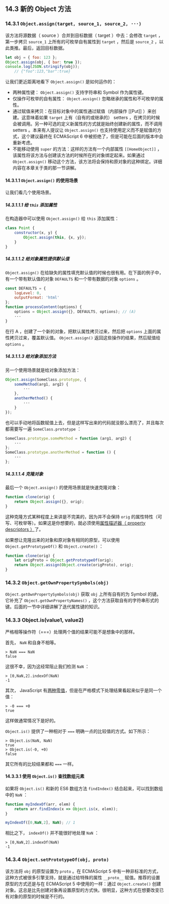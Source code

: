 ## 14.3 新的 Object 方法

### 14.3.1 `Object.assign(target, source_1, source_2, ···)`

该方法将源数据（ source ）合并到目标数据（ target ）中去：会修改 `target` ，第一步拷贝 `source_1` 上所有的可枚举自有属性到 `target` ，然后是 `source_2` ，以此类推。最后，返回目标数据。

```js
let obj = { foo: 123 };
Object.assign(obj, { bar: true });
console.log(JSON.stringify(obj));
    // {"foo":123,"bar":true}
```

让我们更近距离地看下 `Object.assign()` 是如何运作的：

* 两种属性键： `Object.assign()` 支持字符串和 Symbol 作为属性键。
* 仅操作可枚举的自有属性： `Object.assign()` 忽略继承的属性和不可枚举的属性。
* 通过赋值来拷贝：在目标对象中的属性通过赋值（内部操作 [[Put]] ）来创建。这意味着如果 `target` 上有（自有的或继承的） setters ，在拷贝的时候会被调用。另一种可选的定义新属性的方式就是始终创建新的属性，而不调用 setters 。本来有人提议让 `Object.assign()` 也支持使用定义而不是赋值的方式，这个建议最终在 ECMAScript 6 中被拒绝了，但是可能在后面的版本中会重新考虑。
* 不能移动使用 `super` 的方法：这样的方法有一个内部属性 `[[HomeObject]]` ，该属性将该方法与创建该方法的时候所在的对象绑定起来。如果通过 `Object.assign()` 移动这个方法，该方法将会保持和原对象的这种绑定。详细内容在本章关于类的那一节讲解。

#### 14.3.1.1 `Object.assign()` 的使用场景

让我们看几个使用场景。

##### 14.3.1.1.1 给 `this` 添加属性

在构造器中可以使用 `Object.assign()` 给 `this` 添加属性：

```js
class Point {
    constructor(x, y) {
        Object.assign(this, {x, y});
    }
}
```

##### 14.3.1.1.2 给对象属性提供默认值

`Object.assign()` 在给缺失的属性填充默认值的时候也很有用。在下面的例子中，有一个带有默认值的对象 `DEFAULTS` 和一个带有数据的对象 `options` 。

```js
const DEFAULTS = {
    logLevel: 0,
    outputFormat: 'html'
};
function processContent(options) {
    options = Object.assign({}, DEFAULTS, options); // (A)
    ···
}
```

在行 A ，创建了一个新的对象，把默认属性拷贝过来，然后把 `options` 上面的属性拷贝过来，覆盖默认值。 `Object.assign()` 返回这些操作的结果，然后赋值给 `options` 。

##### 14.3.1.1.3 给对象添加方法

另一个使用场景就是给对象添加方法：

```js
Object.assign(SomeClass.prototype, {
    someMethod(arg1, arg2) {
        ···
    },
    anotherMethod() {
        ···
    }
});
```

也可以手动地将函数赋值上去，但是这样写出来的代码就没那么漂亮了，并且每次都需要写一遍 `SomeClass.prototype` ：

```js
SomeClass.prototype.someMethod = function (arg1, arg2) {
    ···
};
SomeClass.prototype.anotherMethod = function () {
    ···
};
```

##### 14.3.1.1.4 克隆对象

最后一个 `Object.assign()` 的使用场景就是快速克隆对象：

```js
function clone(orig) {
    return Object.assign({}, orig);
}
```

这种克隆方式某种程度上来讲是不完美的，因为并不会保持 `orig` 的属性特性（可写、可枚举等）。如果这是你想要的，就必须使用[属性描述器（ property descriptors ）](http://speakingjs.com/es5/ch17.html#property_attributes)了。

如果想让克隆出来的对象和原对象有相同的原型，可以使用 `Object.getPrototypeOf()` 和 `Object.create()` ：

```js
function clone(orig) {
    let origProto = Object.getPrototypeOf(orig);
    return Object.assign(Object.create(origProto), orig);
}
```

### 14.3.2 `Object.getOwnPropertySymbols(obj)`

`Object.getOwnPropertySymbols(obj)` 获取 `obj` 上所有自有的为 Symbol 的键。它补充了 `Object.getOwnPropertyNames()` ，这个方法获取自有的字符串形式的键。后面的一节中详细讲解了迭代属性键的知识。

### 14.3.3 Object.is(value1, value2)

严格相等操作符（===）处理两个值的结果可能不是想象中的那样。

首先， `NaN` 和自身不相等。

```
> NaN === NaN
false
```

这很不幸，因为这经常阻止我们检测 `NaN` ：

```
> [0,NaN,2].indexOf(NaN)
-1
```

其次， JavaScript 有[两种零值](http://speakingjs.com/es5/ch11.html#two_zeros)，但是在严格模式下处理结果看起来似乎是同一个值：

```
> -0 === +0
true
```

这样做通常情况下是好的。

`Object.is()` 提供了一种相对于 `===` 明确一点的比较值的方式。如下所示：

```
> Object.is(NaN, NaN)
true
> Object.is(-0, +0)
false
```

其它所有的比较结果都和 `===` 一样。

#### 14.3.3.1 使用 `Object.is()` 查找数组元素

如果将 `Object.is()` 和新的 ES6 数组方法 `findIndex()` 结合起来，可以找到数组中的 `NaN` ：

```js
function myIndexOf(arr, elem) {
    return arr.findIndex(x => Object.is(x, elem));
}

myIndexOf([0,NaN,2], NaN); // 1
```

相比之下， `indexOf()` 并不能很好地处理 `NaN` ：

```
> [0,NaN,2].indexOf(NaN)
-1
```

### 14.3.4 `Object.setPrototypeOf(obj, proto)`

该方法将 `obj` 的原型设置为 `proto` 。在 ECMAScript 5 中有一种非标准的方式，这种方式被很多引擎支持，就是通过给特殊的属性 `__proto__` 赋值。推荐的设置原型的方式还是与在 ECMAScript 5 中使用的一样：通过 `Object.create()` 创建对象。这总是比先创建对象再设置原型的方式快。很明显，这种方式在想要改变已有对象的原型的时候是不行的。